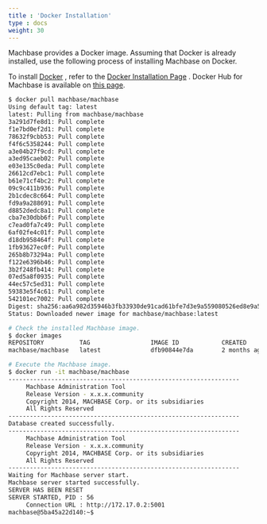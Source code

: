 ```yaml
---
title : 'Docker Installation'
type : docs
weight: 30
---
```


Machbase provides a Docker image. Assuming that Docker is already installed, use the following process of installing Machbase on Docker.

To install [Docker](https://hub.docker.com/search/?offering=community&q=) , refer to the [Docker Installation Page](https://hub.docker.com/search/?offering=community&q=) . Docker Hub for Machbase is available on [this page](https://hub.docker.com/r/machbase/machbase).

```bash
$ docker pull machbase/machbase
Using default tag: latest
latest: Pulling from machbase/machbase
3a291d7fe8d1: Pull complete
f1e7bd0ef2d1: Pull complete
78632f9cbb53: Pull complete
f4f6c5358244: Pull complete
a3e04b27f9cd: Pull complete
a3ed95caeb02: Pull complete
e03e135c0eda: Pull complete
26612cd7ebc1: Pull complete
b61e71cf4bc2: Pull complete
09c9c411b936: Pull complete
2b1cdec8c664: Pull complete
fd9a9a288691: Pull complete
d8852dedc8a1: Pull complete
cba7e30dbb6f: Pull complete
c7ead0fa7c49: Pull complete
6af02fe4c01f: Pull complete
d18db958464f: Pull complete
1fb93627ec0f: Pull complete
265b8b73294a: Pull complete
f122e6396b46: Pull complete
3b2f248fb414: Pull complete
07ed5a8f0935: Pull complete
44ec57c5ed31: Pull complete
59383e5f4c61: Pull complete
542101ec7002: Pull complete
Digest: sha256:aa6a982d35946b3fb33930de91cad61bfe7d3e9a559080526ed8e9a511c82c2b
Status: Downloaded newer image for machbase/machbase:latest
```

```bash
# Check the installed Machbase image.
$ docker images
REPOSITORY          TAG                 IMAGE ID            CREATED             SIZE
machbase/machbase   latest              dfb90844e7da        2 months ago        1.09 GB
```

```bash
# Execute the Machbase image.
$ docker run -it machbase/machbase
-----------------------------------------------------------------
     Machbase Administration Tool
     Release Version - x.x.x.community
     Copyright 2014, MACHBASE Corp. or its subsidiaries
     All Rights Reserved
-----------------------------------------------------------------
Database created successfully.
-----------------------------------------------------------------
     Machbase Administration Tool
     Release Version - x.x.x.community
     Copyright 2014, MACHBASE Corp. or its subsidiaries
     All Rights Reserved
-----------------------------------------------------------------
Waiting for Machbase server start.
Machbase server started successfully.
SERVER HAS BEEN RESET
SERVER STARTED, PID : 56
     Connection URL : http://172.17.0.2:5001
machbase@5ba45a22d140:~$
```
